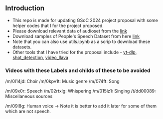 ## Introduction
- This repo is made for updating GSoC 2024 project proposal with some helper codes that I for the project proposed. 
- Please download relevant data of audioset from the [link](https://research.google.com/audioset/download_strong.html)
- Download samples of People's Speech Dataset from here [link](https://huggingface.co/datasets/MLCommons/peoples_speech)
- Note that you can also use utils.ipynb as a scrip to download these datasets.
- Other tools that I have tried for the proposal include - [yt-dlp](https://github.com/yt-dlp/yt-dlp), [shot_detection](https://github.com/makarandtapaswi/shotdetection/), [video_llava](https://github.com/PKU-YuanGroup/Video-LLaVA)

### Videos with these Labels and childs of these to be avoided
/m/0l14jd: Choir
/m/0kpv1t: Music genre
/m/074ft: Song
<!-- /m/09l8g: Human voice  -->
/m/09x0r: Speech
/m/02rtxlg: Whispering
/m/015lz1: Singing
/t/dd00089: Miscellaneous sources

/m/09l8g: Human voice -> Note it is better to add it later for some of them which are not speech.